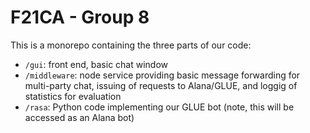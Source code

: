 # F21CA - Group 8

This is a monorepo containing the three parts of our code:

- `/gui`: front end, basic chat window
- `/middleware`: node service providing basic message forwarding for multi-party chat, issuing of requests to Alana/GLUE, and loggig of statistics for evaluation
- `/rasa`: Python code implementing our GLUE bot (note, this will be accessed as an Alana bot)
